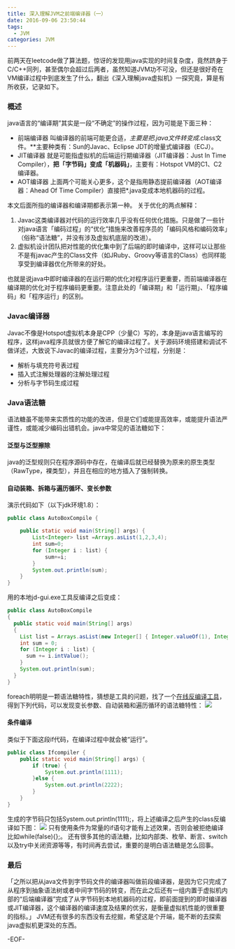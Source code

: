 ```yaml
---
title: 深入理解JVM之前端编译器（一）
date: 2016-09-06 23:50:44
tags:
  - JVM
categories: JVM
---
```

前两天在leetcode做了算法题，惊讶的发现用java实现的时间复杂度，竟然跻身于C/C++同列，甚至偶尔会超过后两者，虽然知道JVM功不可没，但还是很好奇在VM编译过程中到底发生了什么，翻出《深入理解java虚拟机》一探究竟，算是有所收获，记录如下。
<!--more-->
### 概述
java语言的“编译期”其实是一段“不确定”的操作过程，因为可能是下面三种：
- 前端编译器
叫编译器的前端可能更合适，**主要是把*.java文件转变成*.class文件。**主要种类有：Sun的Javac、Eclipse JDT的增量式编译器（ECJ）。
- JIT编译器
就是可能指虚拟机的后端运行期编译器（JIT编译器：Just In Time Compiler），**把「字节码」变成「机器码」**，主要有：Hotspot VM的C1、C2编译器。
- AOT编译器
上面两个可能关心更多，这个是指用静态提前编译器（AOT编译器：Ahead Of Time Compiler）直接把*.java变成本地机器码的过程。

本文后面所指的编译器和编译期都表示第一种。
关于优化的两点解释：
1. Javac这类编译器对代码的运行效率几乎没有任何优化措施。只是做了一些针对java语言「编码过程」的“优化”措施来改善程序员的「编码风格和编码效率」（俗称“语法糖”，并没有涉及虚拟机底层的改进）。
2. 虚拟机设计团队把对性能的优化集中到了后端的即时编译中，这样可以让那些不是有javac产生的Class文件（如JRuby、Groovy等语言的Class）也同样能享受到编译器优化所带来的好处。

也就是说java中即时编译器的在运行期的优化对程序运行更重要，而前端编译器在编译期的优化对于程序编码更重要。注意此处的「编译期」和「运行期」、「程序编码」和「程序运行」的区别。

### Javac编译器
Javac不像是Hotspot虚拟机本身是CPP（少量C）写的，本身是java语言编写的程序，这样java程序员就很方便了解它的编译过程了。关于源码环境搭建和调试不做详述，大致说下Javac的编译过程，主要分为3个过程，分别是：
- 解析与填充符号表过程
- 插入式注解处理器的注解处理过程
- 分析与字节码生成过程

### Java语法糖
语法糖虽不能带来实质性的功能的改进，但是它们或能提高效率，或能提升语法严谨性，或能减少编码出错机会。java中常见的语法糖如下：
#### 泛型与泛型擦除
java的泛型规则只在程序源码中存在，在编译后就已经替换为原来的原生类型（RawType，裸类型），并且在相应的地方插入了强制转换。
#### 自动装箱、拆箱与遍历循环、变长参数
演示代码如下（以下jdk环境1.8）：
```java
public class AutoBoxCompile {

    public static void main(String[] args) {
        List<Integer> list =Arrays.asList(1,2,3,4);
        int sum=0;
        for (Integer i : list) {
            sum+=i;
        }
        System.out.println(sum);
    }
}
```
用的本地jd-gui.exe工具反编译之后变成：
```java
public class AutoBoxCompile
{
  public static void main(String[] args)
  {
    List list = Arrays.asList(new Integer[] { Integer.valueOf(1), Integer.valueOf(2), Integer.valueOf(3), Integer.valueOf(4) });
    int sum = 0;
    for (Integer i : list) {
      sum += i.intValue();
    }
    System.out.println(sum);
  }
}
```
foreach明明是一颗语法糖特性，猜想是工具的问题，找了一个[在线反编译工具](http://www.ludaima.cn/java.html)，得到下列代码，可以发现变长参数、自动装箱和遍历循环的语法糖特性：
![](http://oaewlsdmg.bkt.clouddn.com/image/jpg/QQ%E5%9B%BE%E7%89%8720160907102754.png)
#### 条件编译
类似于下面这段if代码，在编译过程中就会被“运行”。
```java
public class Ifcompiler {
    public static void main(String[] args) {
        if (true) {
            System.out.println(1111);
        }else {
            System.out.println(2222);
        }
    }
}
```
生成的字节码只包括System.out.println(1111);，将上述编译之后产生的class反编译如下图：
![](http://oaewlsdmg.bkt.clouddn.com/image/jpg/QQ%E6%88%AA%E5%9B%BE20160907095715.png)
只有使用条件为常量的if语句才能有上述效果，否则会被拒绝编译比如while(false){};。
还有很多其他的语法糖，比如内部类、枚举、断言、switch以及try中关闭资源等等，有时间再去尝试，重要的是明白语法糖是怎么回事。

### 最后
「之所以把从java文件到字节码文件的编译器叫做前段编译器，是因为它只完成了从程序到抽象语法树或者中间字节码的转变，而在此之后还有一组内置于虚拟机内部的“后端编译器”完成了从字节码到本地机器码的过程，即前面提到的即时编译器或JIT编译器，这个编译器的编译速度及结果的优劣，是衡量虚拟机性能的很重要的指标。」
JVM还有很多的东西没有去挖掘，希望这是个开端，能不断的去探索java虚拟机更深处的东西。

-EOF-